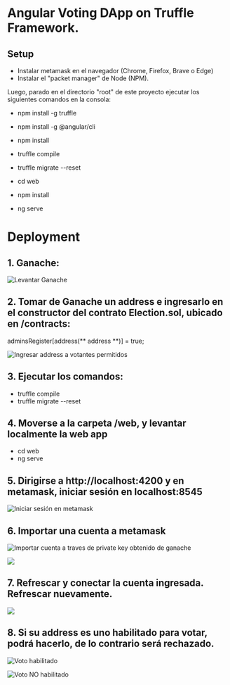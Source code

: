 # Angular Voting DApp on Truffle Framework.

## Setup

- Instalar metamask en el navegador (Chrome, Firefox, Brave o Edge)
- Instalar el "packet manager" de Node (NPM).

Luego, parado en el directorio "root" de este proyecto ejecutar los siguientes comandos en la consola:

- npm install -g truffle
- npm install -g @angular/cli
- npm install
- truffle compile
- truffle migrate --reset

- cd web
- npm install
- ng serve

# Deployment

## 1. Ganache:

![Levantar Ganache](./README_PICS/ganache_readme_1.png)

## 2. Tomar de Ganache un address e ingresarlo en el constructor del contrato Election.sol, ubicado en /contracts:
  adminsRegister[address(** address **)] = true;

  ![Ingresar address a votantes permitidos](./README_PICS/contract_readme_2.png)

## 3. Ejecutar los comandos:
  - truffle compile
  - truffle migrate --reset

## 4. Moverse a la carpeta /web, y levantar localmente la web app
  - cd web
  - ng serve

## 5. Dirigirse a http://localhost:4200 y en metamask, iniciar sesión en localhost:8545

  ![Iniciar sesión en metamask](./README_PICS/readme_3.png)

## 6. Importar una cuenta a metamask

  ![Importar cuenta a traves de private key obtenido de ganache](./README_PICS/readme_4.png)

  ![](./README_PICS/readme_5.png)

## 7. Refrescar y conectar la cuenta ingresada. Refrescar nuevamente.

  ![](./README_PICS/readme_6.png)

## 8. Si su address es uno habilitado para votar, podrá hacerlo, de lo contrario será rechazado.

  ![Voto habilitado](./README_PICS/readme_9.png)

  ![Voto NO habilitado](./README_PICS/readme_7.png)



